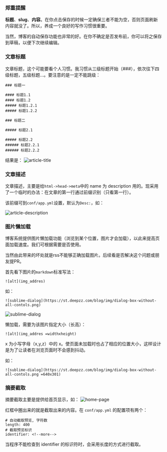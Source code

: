 ### 郑重提醒
**标题**、**slug**、**内容**。在你点击保存的时候一定确保三者不能为空，否则页面刷新内容就没了。所以，养成一个良好的写作习惯很重要。

当然，博客的自动保存功能也非常的好。在你不确定是否发布前，你可以将之保存到草稿，以便下次继续编辑。

### 文章标题
文章标题，这个可能要看个人习惯。我习惯从三级标题开始（###），依次往下四级标题，五级标题...。要注意的是一定不能跳级：
```
### 标题一

#### 标题1.1
#### 标题1.2
##### 标题1.2.1
##### 标题1.2.2

### 标题二

##### 标题2.1

##### 标题2.2
###### 标题2.2.1
###### 标题2.2.2
```

结果是：
![article-title](http://7xokm2.com1.z0.glb.clouddn.com/article-title.png)

### 文章描述
文章描述，主要是给`html->head->meta`中的 name 为 description 用的。现采用了一个临时的办法：在文章的第一行通过前缀识别（只看第一行）。

该前缀可到`conf/app.yml`设置，默认为`Desc:`，如：

![article-description](http://7xokm2.com1.z0.glb.clouddn.com/img/article-description.png)

### 图片懒加载
博客系统提供图片懒加载功能（浏览到某个位置，图片才会加载），以此来提高页面加载速度。我们可根据需要是否使用。

当然由此带来的坏处就是rss不能够正确加载图片。后续看是否解决这个问题或朋友提PR。

首先看下图片的`markdown`标准写法：
```
![alt](img_addres)
```
如：
```
![sublime-dialog](https://st.deepzz.com/blog/img/dialog-box-without-all-contols.png)
```
![sublime-dialog](https://st.deepzz.com/blog/img/dialog-box-without-all-contols.png)

懒加载，需要为该图片指定大小（长高）：
```
![alt](img_addres =widthxheight)
```

x 为小写字母（x,y,z）中的 x。使页面未加载时也占了相应的位置大小，这样设计是为了让读者在浏览页面时不会感到抖动。

如：
```
![sublime-dialog](https://st.deepzz.com/blog/img/dialog-box-without-all-contols.png =640x301)
```

### 摘要截取
摘要截取主要是提供给首页显示，如：
![home-page](http://7xokm2.com1.z0.glb.clouddn.com/img/deepzz_home_page.jpg)

红框中圈出来的就是截取出来的内容。在 `conf/app.yml` 的配置项有两个：
```
# 自动截取预览, 字符数
length: 400
# 截取预览标识
identifier: <!--more-->

```
当程序不能检查到 identifier 的标识符时，会采用长度的方式进行截取。
